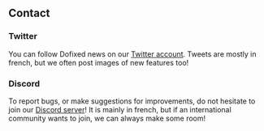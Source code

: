 ## Contact

### Twitter

You can follow Dofixed news on our [Twitter account](https://twitter.com/Dofixed_). Tweets are mostly in french, but we often post images of new features too!

### Discord

To report bugs, or make suggestions for improvements, do not hesitate to join our [Discord server](https://discord.gg/myM4GzjgPR)! It is mainly in french, but if an international community wants to join, we can always make some room!
